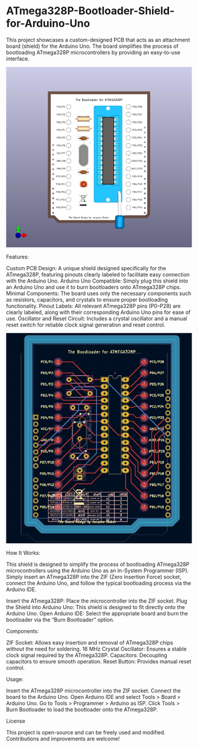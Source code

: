 # ATmega328P-Bootloader-Shield-for-Arduino-Uno
This project showcases a custom-designed PCB that acts as an attachment board (shield) for the Arduino Uno. The board simplifies the process of bootloading ATmega328P microcontrollers by providing an easy-to-use interface.


![Alt text](https://github.com/BruderHood/ATmega328P-Bootloader-Shield-for-Arduino-Uno/blob/main/ATMEGA%20Programmer.jpg?raw=true "Title")

Features:

Custom PCB Design: A unique shield designed specifically for the ATmega328P, featuring pinouts clearly labeled to facilitate easy connection with the Arduino Uno.
Arduino Uno Compatible: Simply plug this shield into an Arduino Uno and use it to burn bootloaders onto ATmega328P chips.
Minimal Components: The board uses only the necessary components such as resistors, capacitors, and crystals to ensure proper bootloading functionality.
Pinout Labels: All relevant ATmega328P pins (P0–P28) are clearly labeled, along with their corresponding Arduino Uno pins for ease of use.
Oscillator and Reset Circuit: Includes a crystal oscillator and a manual reset switch for reliable clock signal generation and reset control.


![Alt text](https://github.com/BruderHood/ATmega328P-Bootloader-Shield-for-Arduino-Uno/blob/main/ATMEGA%20Programmer%20PCB%20Front.jpg?raw=true "Title")


How It Works:

This shield is designed to simplify the process of bootloading ATmega328P microcontrollers using the Arduino Uno as an In-System Programmer (ISP). Simply insert an ATmega328P into the ZIF (Zero Insertion Force) socket, connect the Arduino Uno, and follow the typical bootloading process via the Arduino IDE.

Insert the ATmega328P: Place the microcontroller into the ZIF socket.
Plug the Shield into Arduino Uno: This shield is designed to fit directly onto the Arduino Uno.
Open Arduino IDE: Select the appropriate board and burn the bootloader via the “Burn Bootloader” option.

Components:

ZIF Socket: Allows easy insertion and removal of ATmega328P chips without the need for soldering.
16 MHz Crystal Oscillator: Ensures a stable clock signal required by the ATmega328P.
Capacitors: Decoupling capacitors to ensure smooth operation.
Reset Button: Provides manual reset control.

Usage:

Insert the ATmega328P microcontroller into the ZIF socket.
Connect the board to the Arduino Uno.
Open Arduino IDE and select Tools > Board > Arduino Uno.
Go to Tools > Programmer > Arduino as ISP.
Click Tools > Burn Bootloader to load the bootloader onto the ATmega328P.

License

This project is open-source and can be freely used and modified. Contributions and improvements are welcome!
